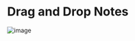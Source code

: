 # Drag and Drop Notes

![image](https://github.com/user-attachments/assets/70810e8c-5744-4855-b7fb-b4aa7c671cd6)